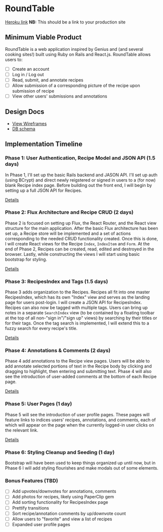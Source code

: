 # RoundTable

[Heroku link][heroku] **NB:** This should be a link to your production site

[heroku]: RoundTable

## Minimum Viable Product

RoundTable is a web application inspired by Genius and (and several cooking sites!) built using Ruby on Rails and React.js. RoundTable allows users to:

<!-- This is a Markdown checklist. Use it to keep track of your progress! -->

- [ ] Create an account
- [ ] Log in / Log out
- [ ] Read, submit, and annotate recipes
- [ ] Allow submission of a corresponding picture of the recipe upon submission of recipe
- [ ] View other users' submissions and annotations

## Design Docs
* [View Wireframes][view]
* [DB schema][schema]

[view]: ./docs/views.md
[schema]: ./docs/schema.md

## Implementation Timeline

### Phase 1: User Authentication, Recipe Model and JSON API (1.5 days)

In Phase 1, I'll set up the basic Rails backend and JASON API. I'll set up auth (using BCrypt) and direct newly reigstered or signed in users to a (for now) blank Recipe index page. Before building out the front end, I will begin by setting up a full JSON API for Recipes.

[Details][phase-one]

### Phase 2: Flux Architecture and Recipe CRUD (2 days)

Phase 2 is focused on setting up Flux, the React Router, and the React view structure for the main application. After the basic Flux architecture has been set up, a Recipe store will be implemented and a set of actions corresponding to the needed CRUD functionality created.
Once this is done, I will create React views for the Recipe `Index`, `IndexItem` and `Form`. At the end of Phase 2, Recipes can be created, read, edited and destroyed in the browser.
Lastly, while constructing the views I will start using basic bootstrap for styling.

[Details][phase-two]

### Phase 3: RecipesIndex and Tags (1.5 days)

Phase 3 adds organization to the Recipes. Recipes all fit into one master RecipesIndex, which has its own "Index" view and serves as the landing page for users post-login. I will create a JSON API for RecipesIndex.
Recipes can also now be tagged with multiple tags. Users can bring up notes in a separate `SearchIndex` view (to be contained by a floating toolbar at the top of all non-"sign in"/"sign up" views) by searching by their titles or for their tags. Once the tag search is implemented, I will extend this to a fuzzy search for every recipe's title.

[Details][phase-three]

### Phase 4: Annotations & Comments (2 days)

Phase 4 add annotations to the Recipe view pages. Users will be able to add annotate selected portions of text in the Recipe body by clicking and dragging to highlight, then entering and submitting text.
Phase 4 will also see the introduction of user-added comments at the bottom of each Recipe page.

[Details][phase-four]

### Phase 5: User Pages (1 day)

Phase 5 will see the introduction of user profile pages. These pages will feature links to indices users' recipes, annotations, and comments, each of which will appear on the page when the currently logged-in user clicks on the relevant link.

[Details][phase-five]

### Phase 6: Styling Cleanup and Seeding (1 day)

Bootstrap will have been used to keep things organized up until now, but in
Phase 6 I will add styling flourishes and make modals out of some elements.

### Bonus Features (TBD)
- [ ] Add upvotes/downvotes for annotations, comments
- [ ] Add photos for recipes, likely using PaperClip gem
- [ ] Add sorting functionality for RecipesIndex page
- [ ] Prettify transitions
- [ ] Sort recipe/annotation comments by up/downvote count
- [ ] Allow users to "favorite" and view a list of recipes
- [ ] Expanded user profile pages

[phase-one]: ./docs/phases/phase1.md
[phase-two]: ./docs/phases/phase2.md
[phase-three]: ./docs/phases/phase3.md
[phase-four]: ./docs/phases/phase4.md
[phase-five]: ./docs/phases/phase5.md
